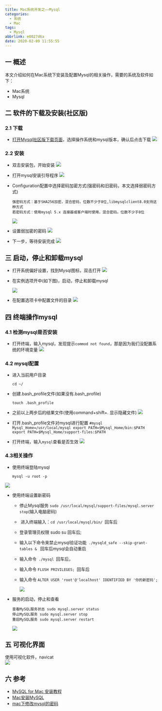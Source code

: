 ```yaml
---
title: Mac系统开发之——Mysql
categories:
  - 系统
  - Mac
tags:
  - Mysql
abbrlink: e0027d6a
date: 2020-02-09 11:55:55
---
```

## 一 概述

本文介绍如何在Mac系统下安装及配置Mysql的相关操作，需要的系统及软件如下：  

* Mac系统
* Mysql

<!--more-->

## 二 软件的下载及安装(社区版)
### 2.1 下载
* [打开Mysql社区版下载页面][1]，选择操作系统和mysql版本，确认后点击下载
![][10]
### 2.2 安装

* 双击安装包，开始安装
  ![][11]

* 打开mysql安装引导程序
  ![][12]

* Configuration配置中选择密码加密方式(强密码和旧密码，本文选择弱密码方式)

  ```
  强密码方式：基于SHA256加密，混合密码，位数不少于8位,libmysqlclient8.0支持这种方式
  若密码方式：使用mysql 5.x 连接器或客户端时使用，混合密码，位数不少于8位
  ```

  ![][13]
* 设置弱加密的密码
![][14]
* 下一步，等待安装完成
![][15]

## 三 启动，停止和卸载mysql
* 打开系统偏好设置，找到Mysql图标，双击打开
![][16]

* 在实例选项开中(如下图)，启动，停止和卸载mysql 

  ![][17]
* 在配置选项卡中配置文件的目录
![][18]

## 四 终端操作mysql

### 4.1 检测mysql是否安装

* 打开终端，输入mysql，发现提示`commod not found`，那是因为我们没配置系统的环境变量
![][19]
### 4.2 mysql配置

* 进入当前用户目录

  `cd ~/`

* 创建.bash_profile文件(如果没有.bash_profile)

  `touch .bash_profile`

* 之前以上两步后的结果文件(使用command+shift+. 显示隐藏文件)
  ![][7]

* 打开.bash_profile文件对mysql进行配置
  `#mysql
Mysql_Home=/usr/local/mysql
export PATH=$Mysql_Home/bin:$PATH
export PATH=$Mysql_Home/support-files:$PATH
  `

* 打开终端，输入`mysql`查看是否生效
![][20]
### 4.3相关操作
* 使用终端登陆mysql

  ```
  mysql -u root -p
  ```
![][21]

* 使用终端设置新密码

  - 停止Mysql服务 `sudo /usr/local/mysql/support-files/mysql.server stop`(输入电脑密码)
  -  进入终端输入：`cd /usr/local/mysql/bin/ `回车后
  - 登录管理员权限 sudo su 回车后;
  - 输入以下命令来禁止mysql验证功能` ./mysqld_safe --skip-grant-tables & ` 回车后mysql会自动重启
  - 输入命令` ./mysql `回车后，
  - 输入命令 `FLUSH PRIVILEGES; `回车后
  - 输入命令 `ALTER USER 'root'@'localhost' IDENTIFIED BY '你的新密码';`

	![][22]

* 服务的启动，停止和查看

  ```
  查看MySQL服务状态 sudo mysql.server status
  停止MySQL服务 sudo mysql.server stop
  重启MySQL服务 sudo mysql.server restart
  ```

  ![][23]

## 五 可视化界面
使用可视化软件，navicat   
![][24]

## 六 参考
* [MySQL for Mac 安装教程][2]
* [Mac安装MySQL][3]
* [mac下修改mysql的密码][4]


[1]:https://dev.mysql.com/downloads/mysql/
[2]:https://www.jianshu.com/p/199492627ccc
[3]:https://www.cnblogs.com/nickchen121/p/11145123.html
[4]:https://blog.csdn.net/pariese/article/details/77527813


[7]:https://fastly.jsdelivr.net/gh/PGzxc/CDN@master/blog-image//java-config-bash-profile.png
[10]:https://fastly.jsdelivr.net/gh/PGzxc/CDN@master/blog-image//mysql-webpage-download.png
[11]:https://fastly.jsdelivr.net/gh/PGzxc/CDN@master/blog-image//mysql-install-click-open.png
[12]:https://fastly.jsdelivr.net/gh/PGzxc/CDN@master/blog-image//mysql-install-yindao.png
[13]:https://fastly.jsdelivr.net/gh/PGzxc/CDN@master/blog-image//mysql-install-configuration.png
[14]:https://fastly.jsdelivr.net/gh/PGzxc/CDN@master/blog-image//mysql-install-weak-password.png
[15]:https://fastly.jsdelivr.net/gh/PGzxc/CDN@master/blog-image//mysql-install-finish.png
[16]:https://fastly.jsdelivr.net/gh/PGzxc/CDN@master/blog-image//mysql-setting-open.png
[17]:https://fastly.jsdelivr.net/gh/PGzxc/CDN@master/blog-image//mysql-config-start-stop-uninstall.png
[18]:https://fastly.jsdelivr.net/gh/PGzxc/CDN@master/blog-image//mysql-setting-configuration.png
[19]:https://fastly.jsdelivr.net/gh/PGzxc/CDN@master/blog-image//mysql-terminal-not-found.png
[20]:https://fastly.jsdelivr.net/gh/PGzxc/CDN@master/blog-image//mysql-terminal-config.png
[21]:https://fastly.jsdelivr.net/gh/PGzxc/CDN@master/blog-image//mysql-terminal-login.png
[22]:https://fastly.jsdelivr.net/gh/PGzxc/CDN@master/blog-image//mysql-terminal-modify-password.png
[23]:https://fastly.jsdelivr.net/gh/PGzxc/CDN@master/blog-image//mysql-service-status-download-restart.png
[24]:https://fastly.jsdelivr.net/gh/PGzxc/CDN@master/blog-image//mysql-navicat-premium.png